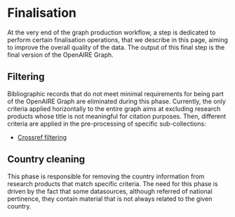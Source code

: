 # Finalisation

At the very end of the graph production workflow, a step is dedicated to perform certain finalisation operations, that we describe in this page, 
aiming to improve the overall quality of the data. 
The output of this final step is the final version of the OpenAIRE Graph.

## Filtering

Bibliographic records that do not meet minimal requirements for being part of the OpenAIRE Graph are eliminated during this phase. 
Currently, the only criteria applied horizontally to the entire graph aims at excluding research products whose title is not meaningful for citation purposes.
Then, different criteria are applied in the pre-processing of specific sub-collections:

* [Crossref filtering](/graph-production-workflow/aggregation/non-compatible-sources/doiboost#crossref-filtering)

## Country cleaning

This phase is responsible for removing the country information from research products that match specific criteria. The need for this phase is driven by the fact that some datasources, although referred of national pertinence, they contain material that is not always related to the given country. 

